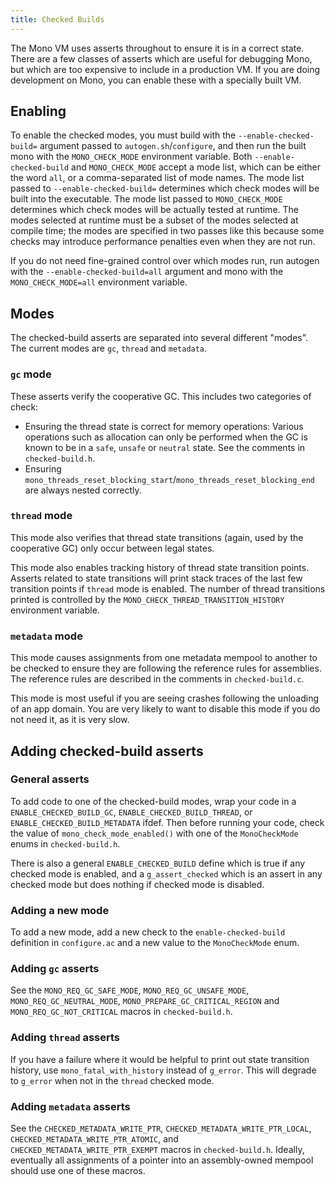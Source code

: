 ```yaml
---
title: Checked Builds
---
```


The Mono VM uses asserts throughout to ensure it is in a correct state. There are a few classes of asserts which are useful for debugging Mono, but which are too expensive to include in a production VM. If you are doing development on Mono, you can enable these with a specially built VM.

## Enabling

To enable the checked modes, you must build with the `--enable-checked-build=` argument passed to `autogen.sh`/`configure`, and then run the built mono with the `MONO_CHECK_MODE` environment variable. Both `--enable-checked-build` and `MONO_CHECK_MODE` accept a mode list, which can be either the word `all`, or a comma-separated list of mode names. The mode list passed to `--enable-checked-build=` determines which check modes will be built into the executable. The mode list passed to `MONO_CHECK_MODE` determines which check modes will be actually tested at runtime. The modes selected at runtime must be a subset of the modes selected at compile time; the modes are specified in two passes like this because some checks may introduce performance penalties even when they are not run.

If you do not need fine-grained control over which modes run, run autogen with the `--enable-checked-build=all` argument and mono with the `MONO_CHECK_MODE=all` environment variable.

## Modes

The checked-build asserts are separated into several different "modes". The current modes are `gc`, `thread` and `metadata`.

### `gc` mode

These asserts verify the cooperative GC. This includes two categories of check:

- Ensuring the thread state is correct for memory operations: Various operations such as allocation can only be performed when the GC is known to be in a `safe`, `unsafe` or `neutral` state. See the comments in `checked-build.h`.
- Ensuring `mono_threads_reset_blocking_start`/`mono_threads_reset_blocking_end` are always nested correctly.

### `thread` mode

This mode also verifies that thread state transitions (again, used by the cooperative GC) only occur between legal states.

This mode also enables tracking history of thread state transition points. Asserts related to state transitions will print stack traces of the last few transition points if `thread` mode is enabled. The number of thread transitions printed is controlled by the `MONO_CHECK_THREAD_TRANSITION_HISTORY` environment variable.

### `metadata` mode

This mode causes assignments from one metadata mempool to another to be checked to ensure they are following the reference rules for assemblies. The reference rules are described in the comments in `checked-build.c`.

This mode is most useful if you are seeing crashes following the unloading of an app domain. You are very likely to want to disable this mode if you do not need it, as it is very slow.

## Adding checked-build asserts

### General asserts

To add code to one of the checked-build modes, wrap your code in a `ENABLE_CHECKED_BUILD_GC`, `ENABLE_CHECKED_BUILD_THREAD`, or `ENABLE_CHECKED_BUILD_METADATA` ifdef. Then before running your code, check the value of `mono_check_mode_enabled()` with one of the `MonoCheckMode` enums in `checked-build.h`.

There is also a general `ENABLE_CHECKED_BUILD` define which is true if any checked mode is enabled, and a `g_assert_checked` which is an assert in any checked mode but does nothing if checked mode is disabled.

### Adding a new mode

To add a new mode, add a new check to the `enable-checked-build` definition in `configure.ac` and a new value to the `MonoCheckMode` enum.

### Adding `gc` asserts

See the `MONO_REQ_GC_SAFE_MODE`, `MONO_REQ_GC_UNSAFE_MODE`, `MONO_REQ_GC_NEUTRAL_MODE`, `MONO_PREPARE_GC_CRITICAL_REGION` and `MONO_REQ_GC_NOT_CRITICAL` macros in `checked-build.h`.

### Adding `thread` asserts

If you have a failure where it would be helpful to print out state transition history, use `mono_fatal_with_history` instead of `g_error`. This will degrade to `g_error` when not in the `thread` checked mode.

### Adding `metadata` asserts

See the `CHECKED_METADATA_WRITE_PTR`, `CHECKED_METADATA_WRITE_PTR_LOCAL`, `CHECKED_METADATA_WRITE_PTR_ATOMIC`, and `CHECKED_METADATA_WRITE_PTR_EXEMPT` macros in `checked-build.h`. Ideally, eventually all assignments of a pointer into an assembly-owned mempool should use one of these macros.
